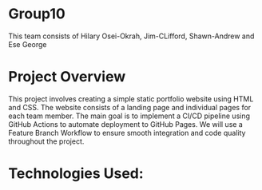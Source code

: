 # Group10

This team consists of Hilary Osei-Okrah, Jim-CLifford, Shawn-Andrew and Ese George
# Project Overview

This project involves creating a simple static portfolio website using HTML and CSS. The website consists of a landing page and individual pages for each team member. The main goal is to implement a CI/CD pipeline using GitHub Actions to automate deployment to GitHub Pages. We will use a Feature Branch Workflow to ensure smooth integration and code quality throughout the project.

# Technologies Used:
